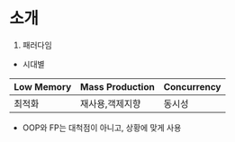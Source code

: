 #  소개

1. 패러다임

- 시대별

Low Memory	|Mass Production	|Concurrency
-------------	|---------------	|------------
최적화		 	|재사용,객제지향		|동시성

- OOP와 FP는 대척점이 아니고, 상황에 맞게 사용
